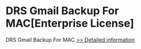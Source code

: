 # DRS Gmail Backup For MAC[Enterprise License]
DRS Gmail Backup For MAC
[>> Detailed information](https://secure.shareit.com/shareit/product.html?productid=301004892&affiliateid=200057808)